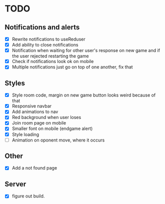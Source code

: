 # TODO
## Notifications and alerts
- [X] Rewrite notifications to useReduser
- [X] Add ability to close notifications
- [X] Notification when waiting for other user's response on new game and if the user rejected restarting the game 
- [X] Check if notifications look ok on mobile
- [X] Multiple notifications just go on top of one another, fix that

## Styles
- [X] Style room code, margin on new game button looks weird because of that
- [X] Responsive navbar
- [X] Add animations to nav
- [X] Red background when user loses
- [X] Join room page on mobile
- [X] Smaller font on mobile (endgame alert)
- [X] Style loading
- [ ] Animation on oponent move, where it occurs

## Other 
- [X] Add a not found page

## Server
- [X] figure out build.